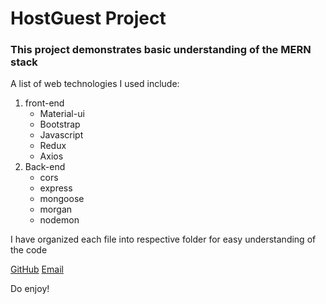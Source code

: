 # HostGuest Project

### This project demonstrates basic understanding of the MERN stack

A list of web technologies I used include:

1. front-end
   - Material-ui
   - Bootstrap
   - Javascript
   - Redux
   - Axios
2. Back-end
   - cors
   - express
   - mongoose
   - morgan
   - nodemon

I have organized each file into respective folder for easy understanding of the code

[GitHub](https://github.com/mwendwa99)
[Email](https://brianmwendwa.mu@gmail.com)

Do enjoy!
